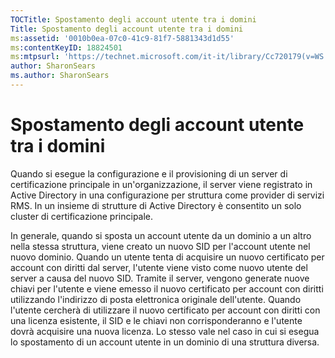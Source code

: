 ```yaml
---
TOCTitle: Spostamento degli account utente tra i domini
Title: Spostamento degli account utente tra i domini
ms:assetid: '0010b0ea-07c0-41c9-81f7-5881343d1d55'
ms:contentKeyID: 18824501
ms:mtpsurl: 'https://technet.microsoft.com/it-it/library/Cc720179(v=WS.10)'
author: SharonSears
ms.author: SharonSears
---
```


Spostamento degli account utente tra i domini
=============================================

Quando si esegue la configurazione e il provisioning di un server di certificazione principale in un'organizzazione, il server viene registrato in Active Directory in una configurazione per struttura come provider di servizi RMS. In un insieme di strutture di Active Directory è consentito un solo cluster di certificazione principale.

In generale, quando si sposta un account utente da un dominio a un altro nella stessa struttura, viene creato un nuovo SID per l'account utente nel nuovo dominio. Quando un utente tenta di acquisire un nuovo certificato per account con diritti dal server, l'utente viene visto come nuovo utente del server a causa del nuovo SID. Tramite il server, vengono generate nuove chiavi per l'utente e viene emesso il nuovo certificato per account con diritti utilizzando l'indirizzo di posta elettronica originale dell'utente. Quando l'utente cercherà di utilizzare il nuovo certificato per account con diritti con una licenza esistente, il SID e le chiavi non corrisponderanno e l'utente dovrà acquisire una nuova licenza. Lo stesso vale nel caso in cui si esegua lo spostamento di un account utente in un dominio di una struttura diversa.
